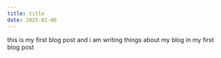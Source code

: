 ```yaml
---
title: title
date: 2025-01-06
---
```

this is my first blog post and i am writing things about my blog in my first blog post
